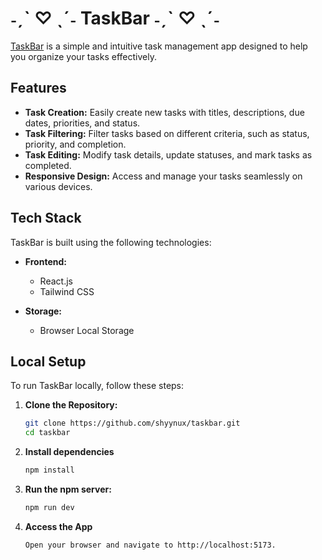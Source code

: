 # ˗ˏˋ ♡ ˎˊ˗ TaskBar ˗ˏˋ ♡ ˎˊ˗

[TaskBar](https://taskbar-gamma.vercel.app/) is a simple and intuitive task management app designed to help you organize your tasks effectively.

## Features

- **Task Creation:** Easily create new tasks with titles, descriptions, due dates, priorities, and status.
- **Task Filtering:** Filter tasks based on different criteria, such as status, priority, and completion.
- **Task Editing:** Modify task details, update statuses, and mark tasks as completed.
- **Responsive Design:** Access and manage your tasks seamlessly on various devices.

## Tech Stack

TaskBar is built using the following technologies:

- **Frontend:**
  - React.js
  - Tailwind CSS

- **Storage:**
  - Browser Local Storage

## Local Setup

To run TaskBar locally, follow these steps:

1. **Clone the Repository:**
   ```bash
   git clone https://github.com/shyynux/taskbar.git
   cd taskbar

2. **Install dependencies**
   ```bash
   npm install

3. **Run the npm server:**
   ```bash
   npm run dev

4. **Access the App**
   ```bash
   Open your browser and navigate to http://localhost:5173.
